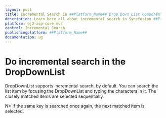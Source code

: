 ```yaml
---
layout: post
title: Incremental Search in ##Platform_Name## Drop Down List Component
description: Learn here all about incremental search in Syncfusion ##Platform_Name## Drop Down List component of Syncfusion Essential JS 2 and more.
platform: ej2-asp-core-mvc
control: Incremental Search
publishingplatform: ##Platform_Name##
documentation: ug
---
```



# Do incremental search in the DropDownList

DropDownList supports incremental search, by default. You can search the list item by focusing the DropDownList and typing the characters in it. The closely matched items are selected sequentially.

N> If the same key is searched once again, the next matched item is selected.
